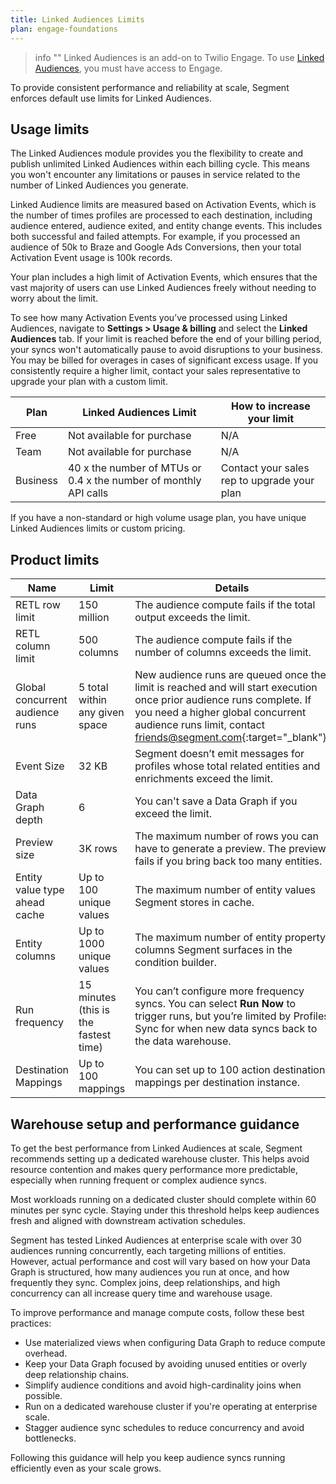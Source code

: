 ```yaml
---
title: Linked Audiences Limits
plan: engage-foundations
---
```


> info ""
> Linked Audiences is an add-on to Twilio Engage. To use [Linked Audiences](/docs/engage/audiences/linked-audiences), you must have access to Engage.

To provide consistent performance and reliability at scale, Segment enforces default use limits for Linked Audiences.

## Usage limits
The Linked Audiences module provides you the flexibility to create and publish unlimited Linked Audiences within each billing cycle. This means you won't encounter any limitations or pauses in service related to the number of Linked Audiences you generate.

Linked Audience limits are measured based on Activation Events, which is the number of times profiles are processed to each destination, including audience entered, audience exited, and entity change events. This includes both successful and failed attempts. For example, if you processed an audience of 50k to Braze and Google Ads Conversions, then your total Activation Event usage is 100k records.

Your plan includes a high limit of Activation Events, which ensures that the vast majority of users can use Linked Audiences freely without needing to worry about the limit. 

 To see how many Activation Events you’ve processed using Linked Audiences, navigate to **Settings > Usage & billing** and select the **Linked Audiences** tab. If your limit is reached before the end of your billing period, your syncs won't automatically pause to avoid disruptions to your business. You may be billed for overages in cases of significant excess usage. If you consistently require a higher limit, contact your sales representative to upgrade your plan with a custom limit.

 Plan | Linked Audiences Limit | How to increase your limit
 ---- | ---------------------- | ---------------------------
 Free | Not available for purchase | N/A
 Team | Not available for purchase | N/A
 Business | 40 x the number of MTUs or 0.4 x the number of monthly API calls | Contact your sales rep to upgrade your plan  

If you have a non-standard or high volume usage plan, you have unique Linked Audiences limits or custom pricing.

## Product limits

Name | Limit | Details 
---- | ----- | --------
RETL row limit | 150 million | The audience compute fails if the total output exceeds the limit. 
RETL column limit | 500 columns | The audience compute fails if the number of columns exceeds the limit. 
Global concurrent audience runs | 5 total within any given space | New audience runs are queued once the limit is reached and will start execution once prior audience runs complete. If you need a higher global concurrent audience runs limit, contact [friends@segment.com](mailto:friends@segment.com){:target="_blank"}.
Event Size | 32 KB | Segment doesn’t emit messages for profiles whose total related entities and enrichments exceed the limit.
Data Graph depth | 6 | You can't save a Data Graph if you exceed the limit. 
Preview size | 3K rows | The maximum number of rows you can have to generate a preview. The preview fails if you bring back too many entities. 
Entity value type ahead cache | Up to 100 unique values | The maximum number of entity values Segment stores in cache. 
Entity columns | Up to 1000 unique values | The maximum number of entity property columns Segment surfaces in the condition builder.
Run frequency | 15 minutes (this is the fastest time) | You can’t configure more frequency syncs. You can select **Run Now** to trigger runs, but you’re limited by Profiles Sync for when new data syncs back to the data warehouse.
Destination Mappings | Up to 100 mappings | You can set up to 100 action destination mappings per destination instance.

## Warehouse setup and performance guidance

To get the best performance from Linked Audiences at scale, Segment recommends setting up a dedicated warehouse cluster. This helps avoid resource contention and makes query performance more predictable, especially when running frequent or complex audience syncs.

Most workloads running on a dedicated cluster should complete within 60 minutes per sync cycle. Staying under this threshold helps keep audiences fresh and aligned with downstream activation schedules.

Segment has tested Linked Audiences at enterprise scale with over 30 audiences running concurrently, each targeting millions of entities. However, actual performance and cost will vary based on how your Data Graph is structured, how many audiences you run at once, and how frequently they sync. Complex joins, deep relationships, and high concurrency can all increase query time and warehouse usage.

To improve performance and manage compute costs, follow these best practices:

- Use materialized views when configuring Data Graph to reduce compute overhead.
- Keep your Data Graph focused by avoiding unused entities or overly deep relationship chains.
- Simplify audience conditions and avoid high-cardinality joins when possible.
- Run on a dedicated warehouse cluster if you're operating at enterprise scale.
- Stagger audience sync schedules to reduce concurrency and avoid bottlenecks.

Following this guidance will help you keep audience syncs running efficiently even as your scale grows.